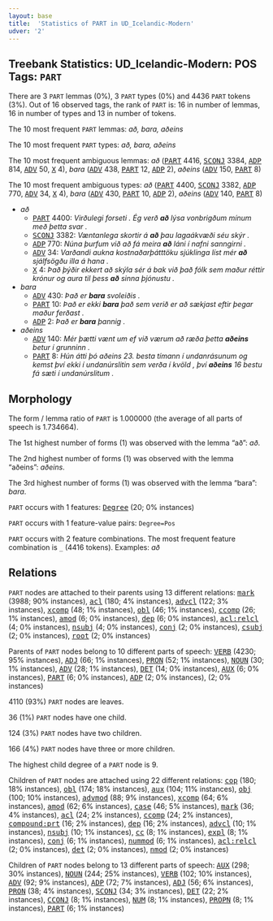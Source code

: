 ```yaml
---
layout: base
title:  'Statistics of PART in UD_Icelandic-Modern'
udver: '2'
---
```


## Treebank Statistics: UD_Icelandic-Modern: POS Tags: `PART`

There are 3 `PART` lemmas (0%), 3 `PART` types (0%) and 4436 `PART` tokens (3%).
Out of 16 observed tags, the rank of `PART` is: 16 in number of lemmas, 16 in number of types and 13 in number of tokens.

The 10 most frequent `PART` lemmas: <em>að, bara, aðeins</em>

The 10 most frequent `PART` types:  <em>að, bara, aðeins</em>

The 10 most frequent ambiguous lemmas: <em>að</em> (<tt><a href="is_modern-pos-PART.html">PART</a></tt> 4416, <tt><a href="is_modern-pos-SCONJ.html">SCONJ</a></tt> 3384, <tt><a href="is_modern-pos-ADP.html">ADP</a></tt> 814, <tt><a href="is_modern-pos-ADV.html">ADV</a></tt> 50, <tt><a href="is_modern-pos-X.html">X</a></tt> 4), <em>bara</em> (<tt><a href="is_modern-pos-ADV.html">ADV</a></tt> 438, <tt><a href="is_modern-pos-PART.html">PART</a></tt> 12, <tt><a href="is_modern-pos-ADP.html">ADP</a></tt> 2), <em>aðeins</em> (<tt><a href="is_modern-pos-ADV.html">ADV</a></tt> 150, <tt><a href="is_modern-pos-PART.html">PART</a></tt> 8)

The 10 most frequent ambiguous types:  <em>að</em> (<tt><a href="is_modern-pos-PART.html">PART</a></tt> 4400, <tt><a href="is_modern-pos-SCONJ.html">SCONJ</a></tt> 3382, <tt><a href="is_modern-pos-ADP.html">ADP</a></tt> 770, <tt><a href="is_modern-pos-ADV.html">ADV</a></tt> 34, <tt><a href="is_modern-pos-X.html">X</a></tt> 4), <em>bara</em> (<tt><a href="is_modern-pos-ADV.html">ADV</a></tt> 430, <tt><a href="is_modern-pos-PART.html">PART</a></tt> 10, <tt><a href="is_modern-pos-ADP.html">ADP</a></tt> 2), <em>aðeins</em> (<tt><a href="is_modern-pos-ADV.html">ADV</a></tt> 140, <tt><a href="is_modern-pos-PART.html">PART</a></tt> 8)


* <em>að</em>
  * <tt><a href="is_modern-pos-PART.html">PART</a></tt> 4400: <em>Virðulegi forseti . Ég verð <b>að</b> lýsa vonbrigðum mínum með þetta svar .</em>
  * <tt><a href="is_modern-pos-SCONJ.html">SCONJ</a></tt> 3382: <em>Væntanlega skortir á <b>að</b> þau lagaákvæði séu skýr .</em>
  * <tt><a href="is_modern-pos-ADP.html">ADP</a></tt> 770: <em>Núna þurfum við að fá meira <b>að</b> láni í nafni sanngirni .</em>
  * <tt><a href="is_modern-pos-ADV.html">ADV</a></tt> 34: <em>Varðandi aukna kostnaðarþátttöku sjúklinga líst mér <b>að</b> sjálfsögðu illa á hana .</em>
  * <tt><a href="is_modern-pos-X.html">X</a></tt> 4: <em>Það þýðir ekkert að skýla sér á bak við það fólk sem maður réttir krónur og aura til þess <b>að</b> sinna þjónustu .</em>
* <em>bara</em>
  * <tt><a href="is_modern-pos-ADV.html">ADV</a></tt> 430: <em>Það er <b>bara</b> svoleiðis .</em>
  * <tt><a href="is_modern-pos-PART.html">PART</a></tt> 10: <em>Það er ekki <b>bara</b> það sem verið er að sækjast eftir þegar maður ferðast .</em>
  * <tt><a href="is_modern-pos-ADP.html">ADP</a></tt> 2: <em>Það er <b>bara</b> þannig .</em>
* <em>aðeins</em>
  * <tt><a href="is_modern-pos-ADV.html">ADV</a></tt> 140: <em>Mér þætti vænt um ef við værum að ræða þetta <b>aðeins</b> betur í grunninn .</em>
  * <tt><a href="is_modern-pos-PART.html">PART</a></tt> 8: <em>Hún átti þó aðeins 23. besta tímann í undanrásunum og kemst því ekki í undanúrslitin sem verða í kvöld , því <b>aðeins</b> 16 bestu fá sæti í undanúrslitum .</em>

## Morphology

The form / lemma ratio of `PART` is 1.000000 (the average of all parts of speech is 1.734664).

The 1st highest number of forms (1) was observed with the lemma “að”: <em>að</em>.

The 2nd highest number of forms (1) was observed with the lemma “aðeins”: <em>aðeins</em>.

The 3rd highest number of forms (1) was observed with the lemma “bara”: <em>bara</em>.

`PART` occurs with 1 features: <tt><a href="is_modern-feat-Degree.html">Degree</a></tt> (20; 0% instances)

`PART` occurs with 1 feature-value pairs: `Degree=Pos`

`PART` occurs with 2 feature combinations.
The most frequent feature combination is `_` (4416 tokens).
Examples: <em>að</em>


## Relations

`PART` nodes are attached to their parents using 13 different relations: <tt><a href="is_modern-dep-mark.html">mark</a></tt> (3988; 90% instances), <tt><a href="is_modern-dep-acl.html">acl</a></tt> (180; 4% instances), <tt><a href="is_modern-dep-advcl.html">advcl</a></tt> (122; 3% instances), <tt><a href="is_modern-dep-xcomp.html">xcomp</a></tt> (48; 1% instances), <tt><a href="is_modern-dep-obl.html">obl</a></tt> (46; 1% instances), <tt><a href="is_modern-dep-ccomp.html">ccomp</a></tt> (26; 1% instances), <tt><a href="is_modern-dep-amod.html">amod</a></tt> (6; 0% instances), <tt><a href="is_modern-dep-dep.html">dep</a></tt> (6; 0% instances), <tt><a href="is_modern-dep-acl-relcl.html">acl:relcl</a></tt> (4; 0% instances), <tt><a href="is_modern-dep-nsubj.html">nsubj</a></tt> (4; 0% instances), <tt><a href="is_modern-dep-conj.html">conj</a></tt> (2; 0% instances), <tt><a href="is_modern-dep-csubj.html">csubj</a></tt> (2; 0% instances), <tt><a href="is_modern-dep-root.html">root</a></tt> (2; 0% instances)

Parents of `PART` nodes belong to 10 different parts of speech: <tt><a href="is_modern-pos-VERB.html">VERB</a></tt> (4230; 95% instances), <tt><a href="is_modern-pos-ADJ.html">ADJ</a></tt> (66; 1% instances), <tt><a href="is_modern-pos-PRON.html">PRON</a></tt> (52; 1% instances), <tt><a href="is_modern-pos-NOUN.html">NOUN</a></tt> (30; 1% instances), <tt><a href="is_modern-pos-ADV.html">ADV</a></tt> (28; 1% instances), <tt><a href="is_modern-pos-DET.html">DET</a></tt> (14; 0% instances), <tt><a href="is_modern-pos-AUX.html">AUX</a></tt> (6; 0% instances), <tt><a href="is_modern-pos-PART.html">PART</a></tt> (6; 0% instances), <tt><a href="is_modern-pos-ADP.html">ADP</a></tt> (2; 0% instances),  (2; 0% instances)

4110 (93%) `PART` nodes are leaves.

36 (1%) `PART` nodes have one child.

124 (3%) `PART` nodes have two children.

166 (4%) `PART` nodes have three or more children.

The highest child degree of a `PART` node is 9.

Children of `PART` nodes are attached using 22 different relations: <tt><a href="is_modern-dep-cop.html">cop</a></tt> (180; 18% instances), <tt><a href="is_modern-dep-obl.html">obl</a></tt> (174; 18% instances), <tt><a href="is_modern-dep-aux.html">aux</a></tt> (104; 11% instances), <tt><a href="is_modern-dep-obj.html">obj</a></tt> (100; 10% instances), <tt><a href="is_modern-dep-advmod.html">advmod</a></tt> (88; 9% instances), <tt><a href="is_modern-dep-xcomp.html">xcomp</a></tt> (64; 6% instances), <tt><a href="is_modern-dep-amod.html">amod</a></tt> (62; 6% instances), <tt><a href="is_modern-dep-case.html">case</a></tt> (46; 5% instances), <tt><a href="is_modern-dep-mark.html">mark</a></tt> (36; 4% instances), <tt><a href="is_modern-dep-acl.html">acl</a></tt> (24; 2% instances), <tt><a href="is_modern-dep-ccomp.html">ccomp</a></tt> (24; 2% instances), <tt><a href="is_modern-dep-compound-prt.html">compound:prt</a></tt> (16; 2% instances), <tt><a href="is_modern-dep-dep.html">dep</a></tt> (16; 2% instances), <tt><a href="is_modern-dep-advcl.html">advcl</a></tt> (10; 1% instances), <tt><a href="is_modern-dep-nsubj.html">nsubj</a></tt> (10; 1% instances), <tt><a href="is_modern-dep-cc.html">cc</a></tt> (8; 1% instances), <tt><a href="is_modern-dep-expl.html">expl</a></tt> (8; 1% instances), <tt><a href="is_modern-dep-conj.html">conj</a></tt> (6; 1% instances), <tt><a href="is_modern-dep-nummod.html">nummod</a></tt> (6; 1% instances), <tt><a href="is_modern-dep-acl-relcl.html">acl:relcl</a></tt> (2; 0% instances), <tt><a href="is_modern-dep-det.html">det</a></tt> (2; 0% instances), <tt><a href="is_modern-dep-nmod.html">nmod</a></tt> (2; 0% instances)

Children of `PART` nodes belong to 13 different parts of speech: <tt><a href="is_modern-pos-AUX.html">AUX</a></tt> (298; 30% instances), <tt><a href="is_modern-pos-NOUN.html">NOUN</a></tt> (244; 25% instances), <tt><a href="is_modern-pos-VERB.html">VERB</a></tt> (102; 10% instances), <tt><a href="is_modern-pos-ADV.html">ADV</a></tt> (92; 9% instances), <tt><a href="is_modern-pos-ADP.html">ADP</a></tt> (72; 7% instances), <tt><a href="is_modern-pos-ADJ.html">ADJ</a></tt> (56; 6% instances), <tt><a href="is_modern-pos-PRON.html">PRON</a></tt> (38; 4% instances), <tt><a href="is_modern-pos-SCONJ.html">SCONJ</a></tt> (34; 3% instances), <tt><a href="is_modern-pos-DET.html">DET</a></tt> (22; 2% instances), <tt><a href="is_modern-pos-CCONJ.html">CCONJ</a></tt> (8; 1% instances), <tt><a href="is_modern-pos-NUM.html">NUM</a></tt> (8; 1% instances), <tt><a href="is_modern-pos-PROPN.html">PROPN</a></tt> (8; 1% instances), <tt><a href="is_modern-pos-PART.html">PART</a></tt> (6; 1% instances)

